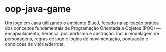 # oop-java-game
Um jogo em Java utilizando o ambiente BlueJ, focado na aplicação prática dos conceitos fundamentais de Programação Orientada a Objetos (POO) — encapsulamento, herança, polimorfismo e abstração. Inclui modelagem de personagens, regras de jogo e lógica de movimentação, pontuação e condições de vitória/derrota.
